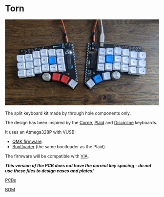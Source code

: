 Torn
===============

![torn](./doc/img/torn.jpg)

The split keyboard kit made by through hole components only.

The design has been inspired by the [Corne](https://github.com/foostan/crkbd), [Plaid](https://github.com/hsgw/plaid) and [Discipline](https://github.com/coseyfannitutti/discipline) keyboards.

It uses an Atmega328P with VUSB:
- [QMK firmware](https://github.com/rtitmuss/qmk_firmware/tree/torn).
- [Bootloader](https://github.com/hsgw/USBaspLoader/tree/plaid) (the same bootloader as the Plaid).

The firmware will be compatible with [VIA](https://caniusevia.com/).

***This version of the PCB does not have the correct key spacing - do not use these files to design cases and plates!***

[PCBs](./doc/pcb.md)

[BOM](https://octopart.com/bom-tool/Ugs27yH5)
